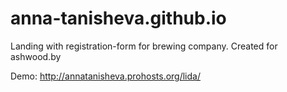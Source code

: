 # anna-tanisheva.github.io
Landing with registration-form for brewing company.
Created for ashwood.by


Demo: http://annatanisheva.prohosts.org/lida/
